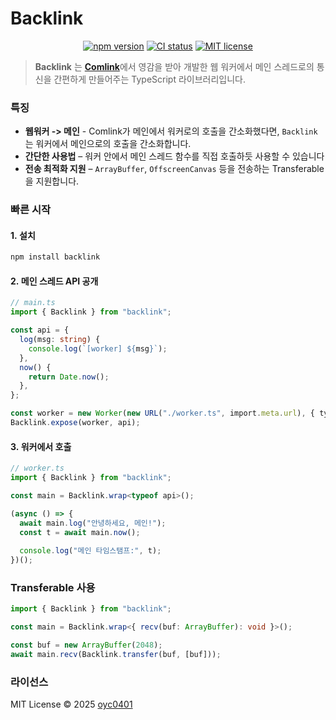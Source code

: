 # Backlink

<p align="center">
  <a href="https://www.npmjs.com/package/backlink"><img alt="npm version" src="https://img.shields.io/npm/v/backlink.svg?style=flat-square"></a>
  <a href="https://github.com/oyc0401/backlink/actions"><img alt="CI status" src="https://img.shields.io/github/actions/workflow/status/oyc0401/backlink/ci.yml?branch=main&style=flat-square"></a>
  <a href="https://github.com/oyc0401/backlink/blob/main/LICENSE"><img alt="MIT license" src="https://img.shields.io/github/license/oyc0401/backlink.svg?style=flat-square"></a>
</p>

> **Backlink** 는 [**Comlink**](https://github.com/GoogleChromeLabs/comlink)에서 영감을 받아 개발한
> 웹 워커에서 메인 스레드로의 통신을 간편하게 만들어주는 TypeScript 라이브러리입니다.

### 특징

* **웹워커 -> 메인** - Comlink가 메인에서 워커로의 호출을 간소화했다면, `Backlink`는 워커에서 메인으로의 호출을 간소화합니다.
* **간단한 사용법** – 워커 안에서 메인 스레드 함수를 직접 호출하듯 사용할 수 있습니다  
* **전송 최적화 지원** – `ArrayBuffer`, `OffscreenCanvas` 등을 전송하는 Transferable을 지원합니다. 


### 빠른 시작

#### 1. 설치

```bash
npm install backlink
```

#### 2. 메인 스레드 API 공개

```ts
// main.ts
import { Backlink } from "backlink";

const api = {
  log(msg: string) {
    console.log(`[worker] ${msg}`);
  },
  now() {
    return Date.now();
  },
};

const worker = new Worker(new URL("./worker.ts", import.meta.url), { type: "module" });
Backlink.expose(worker, api);
```

#### 3. 워커에서 호출

```ts
// worker.ts
import { Backlink } from "backlink";

const main = Backlink.wrap<typeof api>();

(async () => {
  await main.log("안녕하세요, 메인!");
  const t = await main.now();
  
  console.log("메인 타임스탬프:", t);
})();
```

### Transferable 사용

```ts
import { Backlink } from "backlink";

const main = Backlink.wrap<{ recv(buf: ArrayBuffer): void }>();

const buf = new ArrayBuffer(2048);
await main.recv(Backlink.transfer(buf, [buf]));
```

### 라이선스

MIT License © 2025 [oyc0401](https://github.com/oyc0401)
